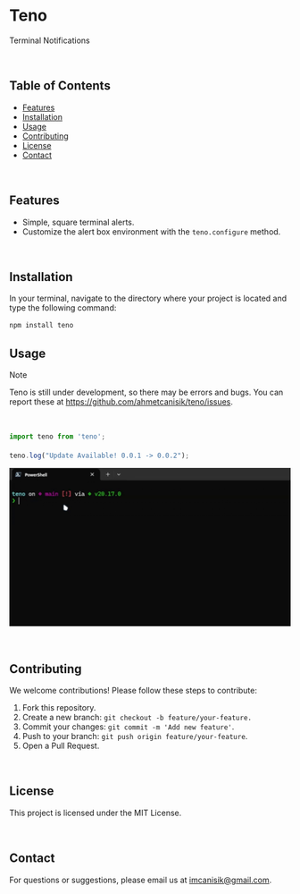 # Teno

Terminal Notifications

<br>

## Table of Contents
- [Features](#features)
- [Installation](#installation)
- [Usage](#usage)
- [Contributing](#contributing)
- [License](#license)
- [Contact](#contact)

<br>

## Features
- Simple, square terminal alerts.
- Customize the alert box environment with the `teno.configure` method.

<br>

## Installation

In your terminal, navigate to the directory where your project is located and type the following command:
```bash
npm install teno
```

## Usage

> [!NOTE]
> Teno is still under development, so there may be errors and bugs. You can report these at https://github.com/ahmetcanisik/teno/issues.

<br>

```js
import teno from 'teno';

teno.log("Update Available! 0.0.1 -> 0.0.2");
```

![Teno Preview](https://raw.githubusercontent.com/ahmetcanisik/teno/main/preview.gif)

<br>

## Contributing

We welcome contributions! Please follow these steps to contribute:

1. Fork this repository.
2. Create a new branch: `git checkout -b feature/your-feature.`
3. Commit your changes: `git commit -m 'Add new feature'`.
4. Push to your branch: `git push origin feature/your-feature`.
5. Open a Pull Request.

<br>

## License

This project is licensed under the MIT License.

<br>

## Contact

For questions or suggestions, please email us at <a href="mailto:imcanisik@gmail.com">imcanisik@gmail.com</a>.